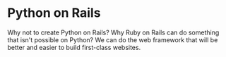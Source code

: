 # Python on Rails

Why not to create Python on Rails? Why Ruby on Rails can do something that isn't possible on Python? We can do the web framework that will be better and easier to build first-class websites.
